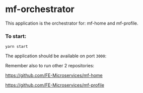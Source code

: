 # mf-orchestrator

This application is the orchestrator for: mf-home and mf-profile.

### To start:

`yarn start`

The application should be available on port `3000`: 

Remember also to run other 2 repositories:

https://github.com/FE-Microservices/mf-home

https://github.com/FE-Microservices/mf-profile
